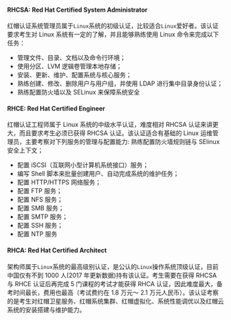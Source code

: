 #### RHCSA: Red Hat Certified System Administrator

红帽认证系统管理员属于`Linux`系统的初级认证，比较适合`Linux`爱好者。该认证要求考生对 Linux 系统有一定的了解，并且能够熟练使用 Linux 命令来完成以下任务：

- 管理文件、目录、文档以及命令行环境；
- 使用分区、LVM 逻辑卷管理本地存储；
- 安装、更新、维护、配置系统与核心服务；
- 熟练创建、修改、删除用户与用户组，并使用 LDAP 进行集中目录身份认证；
- 熟练配置防火墙以及 SELinux 来保障系统安全

#### RHCE: Red Hat Certified Engineer

红帽认证工程师属于 Linux 系统的中级水平认证，难度相对 RHCSA 认证来讲更大，而且要求考生必须已获得 RHCSA 认证。该认证适合有基础的 Linux 运维管理员，主要考察对下列服务的管理与配置能力:
熟练配置防火墙规则链与 SElinux 安全上下文；

- 配置 iSCSI（互联网小型计算机系统接口）服务；
- 编写 Shell 脚本来批量创建用户、自动完成系统的维护任务；
- 配置 HTTP/HTTPS 网络服务；
- 配置 FTP 服务；
- 配置 NFS 服务；
- 配置 SMB 服务；
- 配置 SMTP 服务；
- 配置 SSH 服务；
- 配置 NTP 服务

#### RHCA: Red Hat Certified Architect

架构师属于`Linux`系统的最高级别认证，是公认的`Linux`操作系统顶级认证，目前中国仅有不到 1000 人(2017 年更新数据)持有该认证。考生需要在获得 RHCSA 与 RHCE 认证后再完成 5 门课程的考试才能获得 RHCA 认证，因此难度最大，备考时间最长，费用也最高（考试费约在 1.8 万元～ 2.1 万元人民币）。该认证考察的是考生对红帽卫星服务、红帽系统集群、红帽虚拟化、系统性能调优以及红帽云系统的安装搭建与维护能力。

